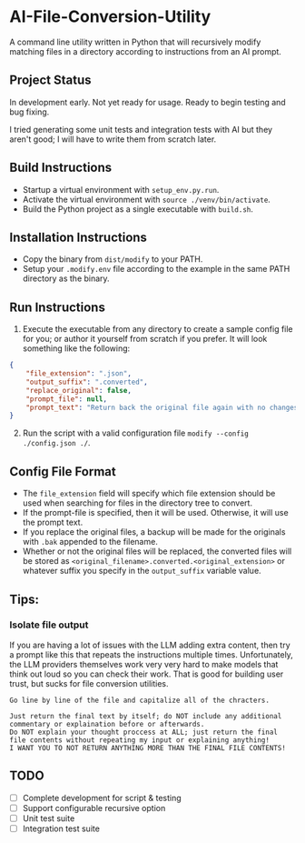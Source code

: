 # AI-File-Conversion-Utility

A command line utility written in Python that will recursively modify matching files in a directory according to instructions from an AI prompt.

## Project Status

In development early. Not yet ready for usage. Ready to begin testing and bug fixing.

I tried generating some unit tests and integration tests with AI but they aren't good; I will have to write them from scratch later.

## Build Instructions
- Startup a virtual environment with `setup_env.py.run`.
- Activate the virtual environment with `source ./venv/bin/activate`.
- Build the Python project as a single executable with `build.sh`.

## Installation Instructions
- Copy the binary from `dist/modify` to your PATH.
- Setup your `.modify.env` file according to the example in the same PATH directory as the binary.

## Run Instructions
1. Execute the executable from any directory to create a sample config file for you; or author it yourself from scratch if you prefer. It will look something like the following:

```json
{
    "file_extension": ".json",
    "output_suffix": ".converted",
    "replace_original": false,
    "prompt_file": null,
    "prompt_text": "Return back the original file again with no changes. Just return the final text by itself; do NOT include any additional commentary or explaination before or afterwards.",
}
```

2. Run the script with a valid configuration file `modify --config ./config.json ./`.

## Config File Format
- The `file_extension` field will specify which file extension should be used when searching for files in the directory tree to convert.
- If the prompt-file is specified, then it will be used. Otherwise, it will use the prompt text.
- If you replace the original files, a backup will be made for the originals with `.bak` appended to the filename.
- Whether or not the original files will be replaced, the converted files will be stored as `<original_filename>.converted.<original_extension>` or whatever suffix you specify in the `output_suffix` variable value.

## Tips:

### Isolate file output
If you are having a lot of issues with the LLM adding extra content, then try a prompt like this that repeats the instructions multiple times. Unfortunately, the LLM providers themselves work very very hard to make models that think out loud so you can check their work. That is good for building user trust, but sucks for file conversion utilities.

```
Go line by line of the file and capitalize all of the chracters.

Just return the final text by itself; do NOT include any additional commentary or explaination before or afterwards.
Do NOT explain your thought proccess at ALL; just return the final file contents without repeating my input or explaining anything!
I WANT YOU TO NOT RETURN ANYTHING MORE THAN THE FINAL FILE CONTENTS!
```

## TODO
- [ ] Complete development for script & testing
- [ ] Support configurable recursive option
- [ ] Unit test suite
- [ ] Integration test suite
